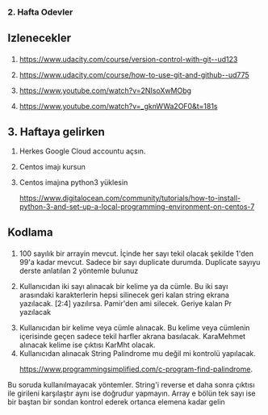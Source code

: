 ### 2. Hafta Odevler </p>
## Izlenecekler </p>
1.	https://www.udacity.com/course/version-control-with-git--ud123 </p>
2. 	https://www.udacity.com/course/how-to-use-git-and-github--ud775 </p>
3.  https://www.youtube.com/watch?v=2NIsoXwMObg </p>
4.	https://www.youtube.com/watch?v=_gknWWa2OF0&t=181s</p>

## 3. Haftaya gelirken
1. Herkes Google Cloud accountu açsın. </p>
2. Centos imajı kursun</p>
3. Centos imajına python3 yüklesin</p>
https://www.digitalocean.com/community/tutorials/how-to-install-python-3-and-set-up-a-local-programming-environment-on-centos-7


## Kodlama </p>
1. 100 sayılık bir arrayin mevcut. İçinde her sayı tekil olacak şekilde 1'den 99'a kadar mevcut. Sadece bir sayı duplicate durumda. Duplicate sayıyu derste anlatılan 2 yöntemle bulunuz</p>
2. Kullanıcıdan iki sayı alınacak bir kelime ya da cümle. Bu iki sayı arasındaki karakterlerin hepsi silinecek geri kalan string ekrana yazılacak. [2:4] yazılırsa. Pamir'den ami silecek. Geriye kalan Pr yazılacak</p>
3. Kullanıcıdan bir kelime veya cümle alınacak. Bu kelime veya cümlenin içerisinde geçen sadece tekil harfler akrana basılacak. KaraMehmet alınacak kelime ise çıktısı KarMht olacak.
4. Kullanıcıdan alınacak String Palindrome mu değil mi kontrolü yapılacak. </p>
https://www.programmingsimplified.com/c-program-find-palindrome.

Bu  soruda kullanılmayacak yöntemler. String'i reverse et daha sonra çıktısı ile girileni karşılaştır aynı ise doğrudur yapmayın. Array e bölün tek sayı ise bir baştan bir sondan kontrol ederek ortanca elemena kadar gelin
